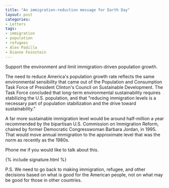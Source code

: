 ```yaml
---
title: "An immigration-reduction message for Earth Day"
layout: post
categories:
- Letters
tags:
- immigration
- population
- refugees
- Alex Padilla
- Dianne Feinstein
---
```


Support the environment and limit immigration-driven population growth.

The need to reduce America's population growth rate reflects the same environmental sensibility that came out of the Population and Consumption Task Force of President Clinton's Council on Sustainable Development. The Task Force concluded that long-term environmental sustainability requires stabilizing the U.S. population, and that "reducing immigration levels is a necessary part of population stabilization and the drive toward sustainability."

A far more sustainable immigration level would be around half-million a year recommended by the bipartisan U.S. Commission on Immigration Reform, chaired by former Democratic Congresswoman Barbara Jordan, in 1995. That would move annual immigration to the approximate level that was the norm as recently as the 1980s.

Phone me if you would like to talk about this.

{% include signature.html %}

P.S. We need to go back to making immigration, refugee, and other decisions based on what is good for the American people, not on what may be good for those in other countries.